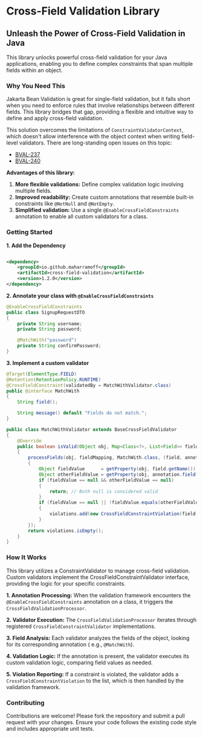 # Cross-Field Validation Library

## Unleash the Power of Cross-Field Validation in Java

This library unlocks powerful cross-field validation for your Java applications, enabling you to define complex
constraints that span multiple fields within an object.

### Why You Need This

Jakarta Bean Validation is great for single-field validation, but it falls short when you need to enforce rules that
involve relationships between different fields. This library bridges that gap, providing a flexible and intuitive way to
define and apply cross-field validation.

This solution overcomes the limitations of `ConstraintValidatorContext`, which doesn't allow interference with the
object context when writing field-level validators. There are long-standing open issues on this topic:

- [BVAL-237](https://hibernate.atlassian.net/browse/BVAL-237)
- [BVAL-240](https://hibernate.atlassian.net/browse/BVAL-240)

**Advantages of this library:**

1. **More flexible validations:**  Define complex validation logic involving multiple fields.
2. **Improved readability:** Create custom annotations that resemble built-in constraints like `@NotNull`
   and `@NotEmpty`.
3. **Simplified validation:** Use a single `@EnableCrossFieldConstraints` annotation to enable all custom validators for
   a class.

### Getting Started

**1. Add the Dependency**

```xml

<dependency>
    <groupId>io.github.maharramoff</groupId>
    <artifactId>cross-field-validation</artifactId>
    <version>1.2.0</version>
</dependency>
```

**2. Annotate your class with `@EnableCrossFieldConstraints`**

```java
@EnableCrossFieldConstraints
public class SignupRequestDTO
{
    private String username;
    private String password;

    @MatchWith("password")
    private String confirmPassword;
}
```

**3. Implement a custom validator**

```java
@Target(ElementType.FIELD)
@Retention(RetentionPolicy.RUNTIME)
@CrossFieldConstraint(validatedBy = MatchWithValidator.class)
public @interface MatchWith
{
    String field();

    String message() default "Fields do not match.";
}

public class MatchWithValidator extends BaseCrossFieldValidator
{
    @Override
    public boolean isValid(Object obj, Map<Class<?>, List<Field>> fieldMapping, List<CrossFieldConstraintViolation> violations)
    {
        processFields(obj, fieldMapping, MatchWith.class, (field, annotation) ->
        {
            Object fieldValue      = getProperty(obj, field.getName());
            Object otherFieldValue = getProperty(obj, annotation.field());
            if (fieldValue == null && otherFieldValue == null)
            {
                return; // Both null is considered valid
            }
            if (fieldValue == null || !fieldValue.equals(otherFieldValue))
            {
                violations.add(new CrossFieldConstraintViolation(field.getName(), annotation.message()));
            }
        });
        return violations.isEmpty();
    }
}
```

### How It Works

This library utilizes a ConstraintValidator to manage cross-field validation. Custom validators implement the
CrossFieldConstraintValidator interface, providing the logic for your specific constraints.

**1. Annotation Processing:** When the validation framework encounters the `@EnableCrossFieldConstraints` annotation on
a class, it triggers the `CrossFieldValidationProcessor`.

**2. Validator Execution:** The `CrossFieldValidationProcessor` iterates through
registered `CrossFieldConstraintValidator` implementations.

**3. Field Analysis:** Each validator analyzes the fields of the object, looking for its corresponding annotation (
e.g., `@MatchWith`).

**4. Validation Logic:** If the annotation is present, the validator executes its custom validation logic, comparing
field values as needed.

**5. Violation Reporting:** If a constraint is violated, the validator adds a `CrossFieldConstraintViolation` to the
list, which
is then handled by the validation framework.

### Contributing

Contributions are welcome! Please fork the repository and submit a pull request with your changes. Ensure your code
follows the existing code style and includes appropriate unit tests.